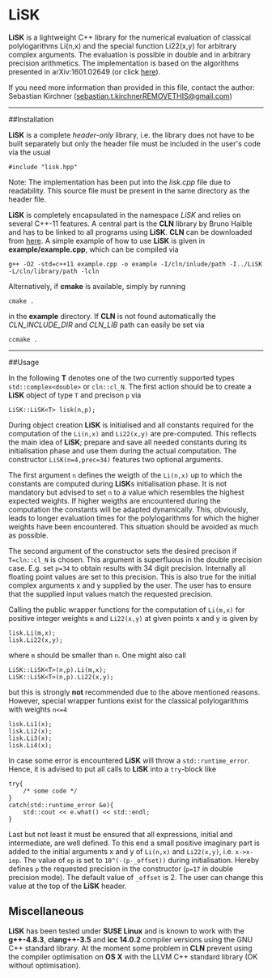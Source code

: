 # LiSK

**LiSK** is a lightweight C++ library for the numerical evaluation of classical polylogarithms Li(n,x) and the special function Li22(x,y) for arbitrary complex arguments. The evaluation is possible in double and in arbitrary precision arithmetics. The implementation is based on the algorithms presented in arXiv:1601.02649 (or click [here](http://arxiv.org/abs/1601.02649)).

If you need more information than provided in this file, contact the author:
Sebastian Kirchner (sebastian.t.kirchnerREMOVETHIS@gmail.com)

---

##Installation

**LiSK** is a complete _header-only_ library, i.e. the library does not have to be built separately but only the header file must be included in the user's code via the usual

	#include "lisk.hpp"

Note: The implementation has been put into the _lisk.cpp_ file due to readability. This source file must be present in the same directory as the header file.

**LiSK** is completely encapsulated in the namespace _LiSK_ and relies on several C++-11 features. A central part is the **CLN** library by Bruno Haible and has to be linked to all programs using **LiSK**. **CLN** can be downloaded from [here](http://www.ginac.de/CLN/).
A simple example of how to use **LiSK** is given in **example/example.cpp**, which can be compiled via

	g++ -O2 -std=c++11 example.cpp -o example -I/cln/inlude/path -I../LiSK -L/cln/library/path -lcln

Alternatively, if **cmake** is available, simply by running

	cmake .
	
in the **example** directory. If **CLN** is not found automatically the _CLN\_INCLUDE\_DIR_ and _CLN\_LIB_ path can easily be set via

	ccmake .

---

##Usage

In the following **T** denotes one of the two currently supported types 
`std::complex<double>` or `cln::cl_N`. The first action should be to create a **LiSK** object of type `T` and precison `p` via
	
	LiSK::LiSK<T> lisk(n,p);
	
During object creation **LiSK** is initialised and all constants required for the computation of the `Li(n,x)` and `Li22(x,y)` are pre-computed. This reflects the main idea of **LiSK**; prepare and save all needed constants during its initialisation phase and use them during the actual computation. The constructor  `LiSK(n=4,prec=34)` features two optional arguments.

The first argument `n` defines the weigth of the `Li(n,x)` up to which the constants are computed during **LiSK**s initialisation phase. It is not mandatory but advised to set `n` to a value which resembles the highest expected weights. If higher weigths are encountered during the computation the constants will be adapted dynamically. This, obviously, leads to longer evaluation times for the polylogarithms for which the higher weights have been encountered. This situation should be avoided as much as possible.

The second argument of the constructor sets the desired precison if `T=cln::cl_N` is chosen. This argument is superfluous in the double precision case. E.g. set `p=34` to obtain results with 34 digit precision. Internally all floating point values are set to this precision. This is also true for the initial complex arguments x and y supplied by the user. The user has to ensure that the supplied input values match the requested precision.

Calling the public wrapper functions for the computation of `Li(m,x)` for positive integer weights `m` and `Li22(x,y)` at given points x and y is given by

	lisk.Li(m,x);
	lisk.Li22(x,y);
	
where `m` should be smaller than `n`. One might also call

	LiSK::LiSK<T>(n,p).Li(m,x);
	LiSK::LiSK<T>(n,p).Li22(x,y);

but this is strongly **not** recommended due to the above mentioned reasons. However, special wrapper funtions exist for the classical polylogarithms with weights `n<=4`

	lisk.Li1(x);
	lisk.Li2(x);
	lisk.Li3(x);
	lisk.Li4(x);
	
In case some error is encountered **LiSK** will throw a `std::runtime_error`. Hence, it is advised to put all calls to **LiSK** into a `try`-block like

	try{
		/* some code */
	}
	catch(std::runtime_error &e){
		std::cout << e.what() << std::endl;
	}
	
Last but not least it must be ensured that all expressions, initial and intermediate, are well defined. To this end a small positive imaginary part is added to the initial arguments x and y of `Li(n,x)` and `Li22(x,y)`, i.e. `x->x-iep`.
The value of `ep` is set to `10^(-(p-_offset))` during initialisation. Hereby defines `p` the requested precision in the constructor (`p=17` in double precision mode). The default value of `_offset` is 2. The user can change this value at the top of the **LiSK** header.

## Miscellaneous

**LiSK** has been tested under **SUSE Linux** and is known to work with the **g++-4.8.3**, **clang++-3.5** and **icc 14.0.2** compiler versions using the GNU C++ standard library. At the moment some problem in **CLN** prevent using the compiler optimisation on **OS X** with the LLVM C++ standard library (OK without optimisation).